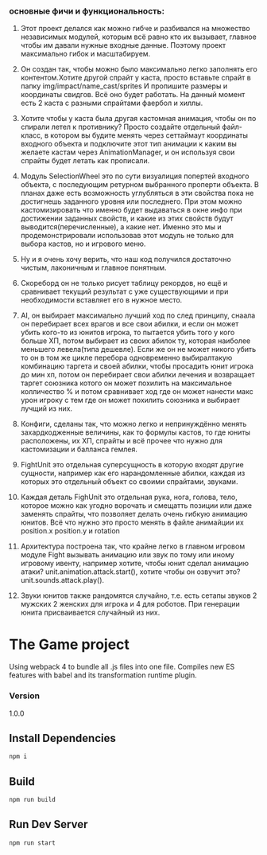 ### основные фичи и функциональность:
1. Этот проект делался как можно гибче и разбивался на множество независимых модулей, которым всё равно кто их вызывает, главное чтобы им давали нужные входные данные. Поэтому проект максимально гибок и масштабируем.

2. Он создан так, чтобы можно было максимально легко заполнять его контентом.Хотите другой спрайт у  каста, просто вставьте спрайт в папку img/impact/name_cast/sprites И пропишите размеры и координаты свидгов. Всё оно будет работать. На данный момент есть 2 каста с разными спрайтами фаербол и хиллы.

3. Хотите чтобы у каста была другая кастомная анимация, чтобы он по спирали летел к противнику? Просто создайте отдельный файл-класс, в котором вы будите менять через сеттаймаут координаты входного объекта и подключите этот тип анимации к каким вы желаете кастам через AnimationManager, и он используя свои спрайты будет летать как прописали.

4. Модуль SelectionWheel это по сути визуалиция попертей входного объекта, с последующим ретурном выбранного проперти объекта. В планах даже есть возможность углубляться в эти свойства пока не достигнешь заданного уровня или последнего. При этом можно кастомизировать что именно будет выдаваться в окне инфо при достижении заданных свойств, и какие из этих свойств будут выводится(перечисленные), а какие нет. Именно это мы и продемонстрировали использовав этот модуль не только для выбора кастов, но и игрового меню.

5. Ну и я очень хочу верить, что наш код получился достаточно чистым, лаконичным и главное понятным.

6. Скореборд он не только рисует таблицу рекордов, но ещё и сравнивает текущий результат с уже существующими и при необходимости вставляет его в нужное место.

7. AI, он выбирает максимально лучший ход по след принципу, снаала он перебирает всех врагов и все свои абилки, и если он может убить кого-то из юнитов игрока, то пытается убить того у кого больше ХП, потом выбирает из своих абилок ту, которая наиболее меньшего левела(типа дешевле). Если же он не может никого убить то он в том же цикле перебора одновременно выбиралтакую комбинацию таргета и своей абилки, чтобы просадить юнит игрока до мин хп, потом он перебирает свои абилки лечения и возвращает таргет союзника котого он может похилить на максимальное колличество % и потом сравнивает ход где он может нанести макс урон игроку с тем где он может похилить союзника и выбирает лучщий из них.

8. Конфиги, сделаны так, что можно легко и непринуждённо менять захардкодженные величины, как то формулы кастов, то где юниты расположены, их ХП, спрайты и всё прочее что нужно для кастомизации и балланса гемлея.

9. FightUnit это отдельная суперсущность в которую входят другие сущности, например как его нарандомленные абилки, каждая из которых это отдельный объект со своими спрайтами, звуками.

10. Каждая деталь FighUnit это отдельная рука, нога, голова, тело, которое можно как угодно ворочать и смещатть позиции или даже заменять спрайты, что позволяет делать очень гибкую анимацию юнитов. Всё что нужно это просто менять в файле анимайции их position.x position.y  и rotation

11. Архитектура построена так, что крайне легко в главном игровом модуле Fight вызывать анимацию или звук по тому или иному игровому ивенту, например хотите, чтобы юнит сделал анимацию атаки? unit.animation.attack.start(), хотите чтобы он озвучит это? unit.sounds.attack.play().

12. Звуки юнитов также рандомятся случайно, т.е. есть сетапы звуков 2 мужских 2 женских для игрока и 4 для роботов. При генерации юнита присваивается случайный из них.

# The Game project

Using webpack 4 to bundle all .js files into one file. Compiles new ES features with babel and its transformation runtime plugin.

### Version

1.0.0

## Install Dependencies

```bash
npm i
```

## Build

```bash
npm run build
```

## Run Dev Server

```bash
npm run start
```
